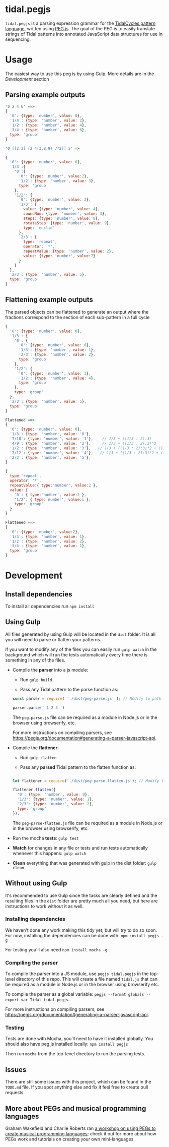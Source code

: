 tidal.pegjs
===

`tidal.pegjs` is a parsing expression grammar for the [TidalCycles pattern language](https://tidalcycles.org/patterns.html), written using [PEG.js](http://pegjs.org). The goal of the PEG is to easily translate strings of Tidal patterns into annotated JavaScript data structures for use in sequencing.

# Usage

The easiest way to use this peg is by using Gulp. More details are in the *Development* section

## Parsing example outputs

```js
'0 2 4 6' ==>
{
  '0': {type: 'number', value: 0},
  '1/4': {type: 'number', value: 2},
  '1/2': {type: 'number', value: 4},
  '3/4': {type: 'number', value: 6},
  type: 'group'
}
```


```js
'0 [[2 3] [2 4(3,8,9) 7*2]] 5' =>

{
  '0': {type: 'number', value: 0},
  '1/3':{
    '0':{
      '0': {type: 'number', value:2},
      '1/2': {type: 'number', value: 3},
      type: 'group'
    },
    '1/2': {
      '0': {type: 'number', value: 2},
      '1/3': {
        value: {type: 'number', value: 4},
        soundNum: {type: 'number', value: 3},
        steps: {type: 'number', value: 8},
        rotateStep: {type: 'number', value: 9},
        type: 'euclid'
      },
      '2/3': {
        type: 'repeat',
        operator: '*',
        repeatValue: {type: 'number', value: 2},
        value: {type: 'number', value:7}
      }
    }
  },
  '2/3': {type: 'number', value: 5},
  type: 'group'
}

```

## Flattening example outputs

The parsed objects can be flattened to generate an output where the fractions correspond to the section of each sub-pattern in a full cycle

```js
{
  '0': {type: 'number', value: 0},
  '1/3': {
    '0': {
      '0': {type: 'number', value: 0},
      '1/3': {type: 'number', value: 1},
      '2/3': {type: 'number', value: 2},
      type: 'group'
    },
    '1/2': {
      '0': {type: 'number', value: 3},
      '1/2': {type: 'number', value: 4},
      type: 'group'
    },
    type: 'group'
  },
  '2/3': {type: 'number', value: 5},
  type: 'group'
}

Flattened ==>
{
  '0': {type: 'number', value: 0},
  '1/3': {type: 'number', value: '0'},
  '7/18': {type: 'number', value: '1'},    // 1/3 + ((1/3 : 2):3)
  '4/9': {type: 'number', value: '2'},     // 1/3 + ((1/3 : 2):3)*2
  '1/2': {type: 'number', value: '3'},   // 1/3 + ((1/3 : 2):3)*2 + ((1/3:2):2)
  '7/12': {type: 'number', value: '4'},   // 1/3 + ((1/3 : 2):3)*2 + ((1/3:2):2)*2
  '2/3': {type: 'number', value: '5'},
}
```

```js
{
  type:'repeat',
  operator: '*',
  repeatValue:{ type:'number', value:2 },
  value: {
    '0': { type:'number', value:2 },
    '1/2': { type:'number', value:1 },
    type: 'group'
  }
}

Flattened ==>
{
  '0': {type: 'number', value:2},
  '1/4': {type: 'number', value: 1},
  '1/2': {type: 'number', value: 2},
  '3/4': {type: 'number', value: 1},
  type: 'group'
}
```

# Development

## Install dependencies

To install all dependencies run `npm install`

## Using Gulp

All files generated by using Gulp will be located in the `dist` folder. It is all you will need to parse or flatten your patterns.

If you want to modify any of the files you can easily run `gulp watch` in the background which will run the tests automatically every time there is something in any of the files.

- Compile the **parser** into a js module:
  - Run `gulp build`

  - Pass any Tidal pattern to the parse function as:

   ```js
   const parser = require( './dist/peg-parse.js' ); // Modify to path to this file

   parser.parse(' 1 2 3 ')
   ```

   The `peg-parse.js` file can be required as a module in Node.js or in the browser using browserify, etc.

   For more instructions on compiling parsers, see https://pegjs.org/documentation#generating-a-parser-javascript-api.


- Compile the **flattener**:
  - Run `gulp flatten`

  - Pass any **parsed** Tidal pattern to the flatten function as:

  ```js

  let flattener = require('./dist/peg-parse-flatten.js'); // Modify to match the proper path to this file

  flattener.flatten({
    '0': {type: 'number', value: 0},
    '1/3': {type: 'number', value: 1},
    '2/3': {type: 'number', value: 2},
    type: 'group'
  });
  ```
  The `peg-parse-flatten.js` file can be required as a module in Node.js or in the browser using browserify, etc.

- Run the mocha **tests**: `gulp test`
- **Watch** for changes in any file or tests and run tests automatically whenever this happens: `gulp watch`

- **Clean** everything that was generated with gulp in the dist folder: `gulp clean`

## Without using Gulp

It's recommended to use Gulp since the tasks are clearly defined and the resulting files in the `dist` folder are pretty much all you need, but here are instructions to work without it as well.

### Installing dependencies
We haven't done any work making this tidy yet, but will try to do so soon. For now, installing the dependencies can be done with: `npm install pegjs -g`

For testing you'll also need `npm install mocha -g`

### Compiling the parser

To compile the parser into a JS module, use `pegjs tidal.pegjs` in the top-level directory of this repo. This will create a file named `tidal.js` that can be required as a module in Node.js or in the browser using browserify etc.

To compile the parser as a global variable: `pegjs --format globals --export-var Tidal tidal.pegjs`.

For more instructions on compiling parsers, see https://pegjs.org/documentation#generating-a-parser-javascript-api.

### Testing

Tests are done with Mocha, you'll need to have it installed globally. You should also have peg.js installed locally: `npm install pegjs`

Then run `mocha` from the top-level directory to run the parsing tests.

## Issues

There are still some issues with this project, which can be found in the `TODO.md` file. If you spot anything else and fix it feel free to create pull requests.

## More about PEGs and musical programming languages
Graham Wakefield and Charlie Roberts ran [a workshop on using PEGs to create musical programming languages](http://worldmaking.github.io/workshop_nime_2017/); check it out for more about how PEGs work and tutorials on creating your own mini-languages.
